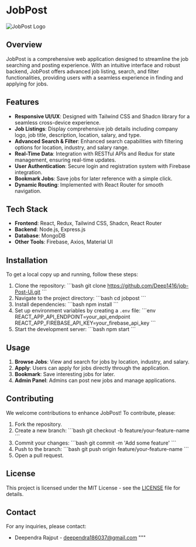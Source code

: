 

# JobPost

![JobPost Logo]("./jobpost.png")

## Overview

JobPost is a comprehensive web application designed to streamline the job searching and posting experience. With an intuitive interface and robust backend, JobPost offers advanced job listing, search, and filter functionalities, providing users with a seamless experience in finding and applying for jobs.

## Features

- **Responsive UI/UX**: Designed with Tailwind CSS and Shadcn library for a seamless cross-device experience.
- **Job Listings**: Display comprehensive job details including company logo, job title, description, location, salary, and type.
- **Advanced Search & Filter**: Enhanced search capabilities with filtering options for location, industry, and salary range.
- **Real-Time Data**: Integration with RESTful APIs and Redux for state management, ensuring real-time updates.
- **User Authentication**: Secure login and registration system with Firebase integration.
- **Bookmark Jobs**: Save jobs for later reference with a simple click.
- **Dynamic Routing**: Implemented with React Router for smooth navigation.

## Tech Stack

- **Frontend**: React, Redux, Tailwind CSS, Shadcn, React Router
- **Backend**: Node.js, Express.js
- **Database**: MongoDB
- **Other Tools**: Firebase, Axios, Material UI

## Installation

To get a local copy up and running, follow these steps:

1. Clone the repository:
   \`\`\`bash
   git clone https://github.com/Deep1416/job-Post-Ui.git
   \`\`\`
2. Navigate to the project directory:
   \`\`\`bash
   cd jobpost
   \`\`\`
3. Install dependencies:
   \`\`\`bash
   npm install
   \`\`\`
4. Set up environment variables by creating a `.env` file:
   \`\`\`env
   REACT_APP_API_ENDPOINT=your_api_endpoint
   REACT_APP_FIREBASE_API_KEY=your_firebase_api_key
   \`\`\`
5. Start the development server:
   \`\`\`bash
   npm start
   \`\`\`

## Usage

1. **Browse Jobs**: View and search for jobs by location, industry, and salary.
2. **Apply**: Users can apply for jobs directly through the application.
3. **Bookmark**: Save interesting jobs for later.
4. **Admin Panel**: Admins can post new jobs and manage applications.

## Contributing

We welcome contributions to enhance JobPost! To contribute, please:

1. Fork the repository.
2. Create a new branch:
   \`\`\`bash
   git checkout -b feature/your-feature-name
   \`\`\`
3. Commit your changes:
   \`\`\`bash
   git commit -m 'Add some feature'
   \`\`\`
4. Push to the branch:
   \`\`\`bash
   git push origin feature/your-feature-name
   \`\`\`
5. Open a pull request.

## License

This project is licensed under the MIT License - see the [LICENSE](LICENSE) file for details.

## Contact

For any inquiries, please contact:
- Deependra Rajput - deependra186037@gmail.com
"""


